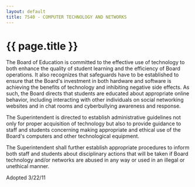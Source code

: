 ```yaml
---
layout: default
title: 7540 - COMPUTER TECHNOLOGY AND NETWORKS
---
```


{{ page.title }}
================

The Board of Education is committed to the effective use of technology
to both enhance the quality of student learning and the efficiency of
Board operations. It also recognizes that safeguards have to be
established to ensure that the Board's investment in both hardware and
software is achieving the benefits of technology and inhibiting negative
side effects. As such, the Board directs that students are educated
about appropriate online behavior, including interacting with other
individuals on social networking websites and in chat rooms and
cyberbullying awareness and response.

The Superintendent is directed to establish administrative guidelines
not only for proper acquisition of technology but also to provide
guidance to staff and students concerning making appropriate and ethical
use of the Board's computers and other technological equipment.

The Superintendent shall further establish appropriate procedures to
inform both staff and students about disciplinary actions that will be
taken if Board technology and/or networks are abused in any way or used
in an illegal or unethical manner.

Adopted 3/22/11
